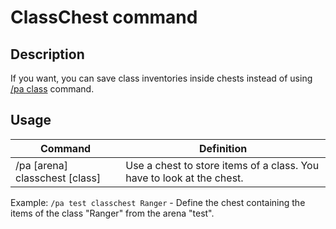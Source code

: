 # ClassChest command

## Description

If you want, you can save class inventories inside chests instead of using [/pa class](class.md) command.

## Usage

Command |  Definition
------------- | -------------
/pa [arena] classchest [class] | Use a chest to store items of a class. You have to look at the chest.

Example: `/pa test classchest Ranger` - Define the chest containing the items of the class "Ranger" from the arena "test". 